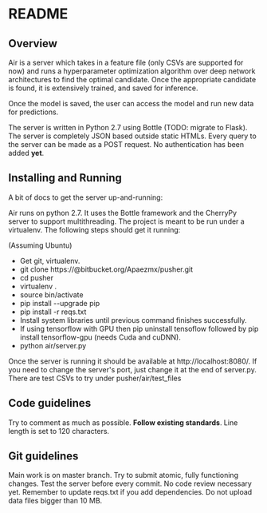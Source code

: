 # README #
## Overview ##

Air is a server which takes in a feature file (only CSVs are supported for now) and runs a hyperparameter optimization algorithm over deep network architectures to find the optimal candidate. Once the appropriate candidate is found, it is extensively trained, and saved for inference.

Once the model is saved, the user can access the model and run new data for predictions.

The server is written in Python 2.7 using Bottle (TODO: migrate to Flask). The server is completely JSON based outside static HTMLs. Every query to the server can be made as a POST request. No authentication has been added **yet**.

## Installing and Running ##

A bit of docs to get the server up-and-running:

Air runs on python 2.7. It uses the Bottle framework and the CherryPy server to support multithreading. The project is meant to be run under a virtualenv. The following steps should get it running:

(Assuming Ubuntu)

* Get git, virtualenv.
* git clone https://<me>@bitbucket.org/Apaezmx/pusher.git
* cd pusher
* virtualenv .
* source bin/activate
* pip install --upgrade pip
* pip install -r reqs.txt
* Install system libraries until previous command finishes successfully.
* If using tensorflow with GPU then pip uninstall tensoflow followed by pip install tensorflow-gpu (needs Cuda and cuDNN).
* python air/server.py

Once the server is running it should be available at http://localhost:8080/. If you need to change the server's port, just change it at the end of server.py. There are test CSVs to try under pusher/air/test_files

## Code guidelines ##

Try to comment as much as possible. **Follow existing standards**. Line length is set to 120 characters.

## Git guidelines ##

Main work is on master branch. Try to submit atomic, fully functioning changes. Test the server before every commit. No code review necessary yet. Remember to update reqs.txt if you add dependencies. Do not upload data files bigger than 10 MB.